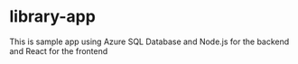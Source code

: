 # library-app
This is sample app using Azure SQL Database and Node.js for the backend and React for the frontend
